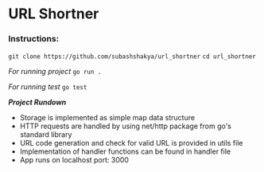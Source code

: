 # URL Shortner
### Instructions:
``
git clone https://github.com/subashshakya/url_shortner
``
``
cd url_shortner
``

*For running project*
``go run .``

*For running test*
``go test``

***Project Rundown***
- Storage is implemented as simple map data structure
- HTTP requests are handled by using net/http package from go's standard library
- URL code generation and check for valid URL is provided in utils file
- Implementation of handler functions can be found in handler file
- App runs on localhost port: 3000